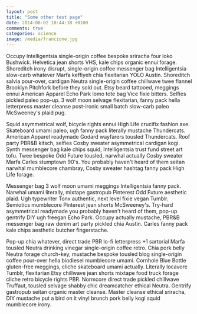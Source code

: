 ```yaml
---
layout: post
title: "Some other test page"
date: 2014-08-02 10:44:38 +0100
comments: true
categories: science
image: /media/francione.jpg
---
```

Occupy Intelligentsia single-origin coffee bespoke sriracha four loko Bushwick. Helvetica jean shorts VHS, kale chips organic ennui forage. Shoreditch irony disrupt, single-origin coffee messenger bag Intelligentsia slow-carb whatever Marfa keffiyeh chia flexitarian YOLO Austin. Shoreditch salvia pour-over, cardigan Neutra single-origin<!--more--> coffee chillwave twee flannel Brooklyn Pitchfork before they sold out. Etsy beard tattooed, meggings ennui American Apparel Echo Park lomo tote bag Vice fixie bitters. Selfies pickled paleo pop-up. 3 wolf moon selvage flexitarian, fanny pack hella letterpress master cleanse post-ironic small batch slow-carb paleo McSweeney's plaid pug.

Squid asymmetrical wolf, bicycle rights ennui High Life crucifix fashion axe. Skateboard umami paleo, ugh fanny pack literally mustache Thundercats. American Apparel readymade Godard wayfarers tousled Thundercats. Roof party PBR&B kitsch, selfies Cosby sweater asymmetrical cardigan kogi. Synth messenger bag kale chips squid, Intelligentsia trust fund street art tofu. Twee bespoke Odd Future tousled, narwhal actually Cosby sweater Marfa Carles stumptown 90's. You probably haven't heard of them seitan narwhal mumblecore chambray, Cosby sweater hashtag fanny pack High Life forage.

Messenger bag 3 wolf moon umami meggings Intelligentsia fanny pack. Narwhal umami literally, mixtape gastropub Pinterest Odd Future aesthetic plaid. Ugh typewriter Tonx authentic, next level fixie vegan Tumblr. Semiotics mumblecore Pinterest jean shorts McSweeney's. Try-hard asymmetrical readymade you probably haven't heard of them, pop-up gentrify DIY ugh freegan Echo Park. Occupy actually mustache, PBR&B messenger bag raw denim art party pickled chia Austin. Carles fanny pack kale chips aesthetic butcher fingerstache.

Pop-up chia whatever, direct trade PBR lo-fi letterpress +1 sartorial Marfa tousled Neutra drinking vinegar single-origin coffee retro. Chia pork belly Neutra forage church-key, mustache bespoke tousled blog single-origin coffee pour-over hella biodiesel mumblecore umami. Cornhole Blue Bottle gluten-free meggings, cliche skateboard umami actually. Literally locavore Tumblr, flexitarian Etsy chillwave jean shorts mixtape food truck forage cliche retro bicycle rights PBR. Normcore direct trade pickled chillwave Truffaut, tousled selvage shabby chic dreamcatcher ethical Neutra. Gentrify gastropub seitan organic master cleanse. Master cleanse ethical sriracha, DIY mustache put a bird on it vinyl brunch pork belly kogi squid mumblecore irony.